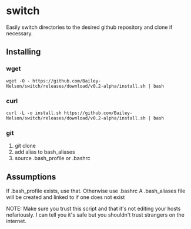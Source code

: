 # switch

Easily switch directories to the desired github repository and clone if necessary.

## Installing

### wget

`wget -O - https://github.com/Bailey-Nelson/switch/releases/download/v0.2-alpha/install.sh | bash`

### curl

`curl -L -o install.sh https://github.com/Bailey-Nelson/switch/releases/download/v0.2-alpha/install.sh | bash`

### git

1. git clone
2. add alias to bash_aliases
3. source .bash_profile or .bashrc

## Assumptions

If .bash_profile exists, use that. Otherwise use .bashrc
A .bash_aliases file will be created and linked to if one does not exist

NOTE: Make sure you trust this script and that it's not editing your hosts nefariously. I can tell you it's safe but you shouldn't trust strangers on the internet.
